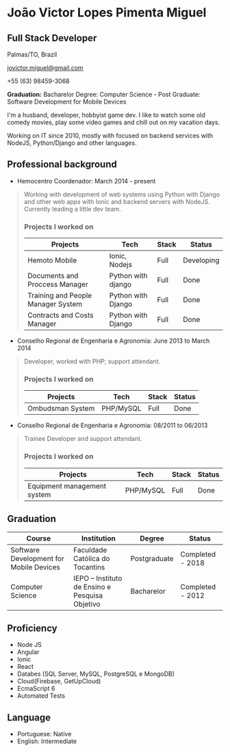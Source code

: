 # João Victor Lopes Pimenta Miguel
## Full Stack Developer

Palmas/TO, Brazil

jovictor.miguel@gmail.com

+55 (63) 98459-3068

**Graduation:** Bacharelor Degree: Computer Science - Post Graduate: Software Development for Mobile Devices

I'm a husband, developer, hobbyist game dev. I like to watch some old comedy movies, play some video games and chill out on my vacation days.

Working on IT since 2010, mostly with focused on backend services with NodeJS, Python/Django and other languages.

## Professional background

* Hemocentro Coordenador: March 2014 - present

> Working with development of web systems using Python with Django and other web apps with Ionic and backend servers with NodeJS.  Currently leading a little dev team.
> ### Projects I worked on
> | Projects | Tech | Stack | Status |
> | -------- | ---- | ------ | ----- |
> | Hemoto Mobile | Ionic, Nodejs | Full | Developing |
> | Documents and Proccess Manager | Python with django | Full | Done |
> | Training and People Manager System | Python with Django | Full | Done |
> | Contracts and Costs Manager | Python with Django | Full | Done |

*  Conselho Regional de Engenharia e Agronomia: June 2013 to March 2014
> Developer, worked with PHP; support attendant.
> ### Projects I worked on
> | Projects | Tech | Stack | Status |
> | -------- | ---- | ------ | ----- |
> | Ombudsman System | PHP/MySQL | Full | Done |
 

*  Conselho Regional de Engenharia e Agronomia: 08/2011 to 06/2013
> Trainee
> Developer and support attendant.
> ### Projects I worked on
> | Projects | Tech | Stack | Status |
> | -------- | ---- | ------ | ----- |
> | Equipment management system | PHP/MySQL | Full | Done |

## Graduation
| Course | Institution | Degree | Status |
|--------|-------------|-------|--------|
|Software Development for Mobile Devices|Faculdade Católica do Tocantins|Postgraduate|Completed - 2018|
|Computer Science|IEPO – Instituto de Ensino e Pesquisa Objetivo|Bacharelor|Completed - 2012|


## Proficiency
* Node JS
* Angular
* Ionic
* React
* Databes (SQL Server, MySQL, PostgreSQL e MongoDB)
* Cloud(Firebase, GetUpCloud)
* EcmaScript 6
* Automated Tests

## Language
* Portuguese: Native
* English: Intermediate
